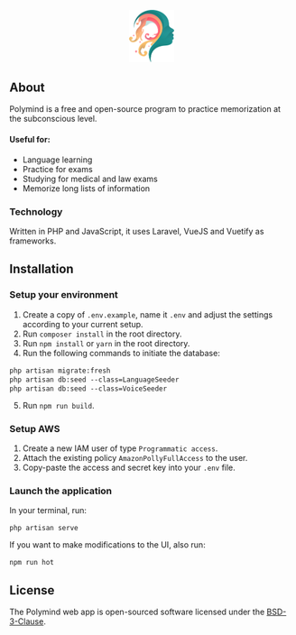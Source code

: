 <p align="center"><a href="https://www.polymind.app" target="_blank"><img src="https://raw.githubusercontent.com/PolymindApp/client/master/resources/app/assets/images/polymind-dark.svg" width="80"></a></p>

## About

Polymind is a free and open-source program to practice memorization at the subconscious level.

#### Useful for:

- Language learning
- Practice for exams
- Studying for medical and law exams
- Memorize long lists of information

### Technology

Written in PHP and JavaScript, it uses Laravel, VueJS and Vuetify as frameworks.

## Installation

### Setup your environment

1) Create a copy of ```.env.example```, name it ```.env``` and adjust the settings according to your current setup.
2) Run ```composer install``` in the root directory.
3) Run ```npm install``` or ```yarn``` in the root directory.
4) Run the following commands to initiate the database:
```
php artisan migrate:fresh
php artisan db:seed --class=LanguageSeeder
php artisan db:seed --class=VoiceSeeder
```
5) Run ```npm run build```.

### Setup AWS

1) Create a new IAM user of type ```Programmatic access```.
2) Attach the existing policy ```AmazonPollyFullAccess``` to the user.
3) Copy-paste the access and secret key into your ```.env``` file.

### Launch the application

In your terminal, run:
```
php artisan serve
```

If you want to make modifications to the UI, also run:
```
npm run hot
```

## License

The Polymind web app is open-sourced software licensed under the [BSD-3-Clause](https://opensource.org/licenses/BSD-3-Clause).
